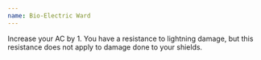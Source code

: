 ```yaml
---
name: Bio-Electric Ward
---
```

Increase your AC by 1. You have a resistance to lightning damage, but this resistance does not apply to damage
done to your shields.
